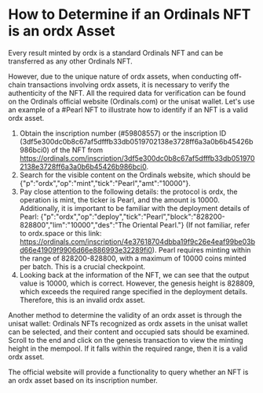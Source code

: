 How to Determine if an Ordinals NFT is an ordx Asset
====

Every result minted by ordx is a standard Ordinals NFT and can be transferred as any other Ordinals NFT.

However, due to the unique nature of ordx assets, when conducting off-chain transactions involving ordx assets, it is necessary to verify the authenticity of the NFT. All the required data for verification can be found on the Ordinals official website (Ordinals.com) or the unisat wallet. Let's use an example of a #Pearl NFT to illustrate how to identify if an NFT is a valid ordx asset.

1. Obtain the inscription number (#59808557) or the inscription ID (3df5e300dc0b8c67af5dfffb33db0519702138e3728ff6a3a0b6b45426b986bci0) of the NFT from https://ordinals.com/inscription/3df5e300dc0b8c67af5dfffb33db0519702138e3728ff6a3a0b6b45426b986bci0.
2. Search for the visible content on the Ordinals website, which should be {"p":"ordx","op":"mint","tick":"Pearl","amt":"10000"}.
3. Pay close attention to the following details: the protocol is ordx, the operation is mint, the ticker is Pearl, and the amount is 10000. Additionally, it is important to be familiar with the deployment details of Pearl: {"p":"ordx","op":"deploy","tick":"Pearl","block":"828200-828800","lim":"10000","des":"The Oriental Pearl."} (If not familiar, refer to ordx.space or this link: https://ordinals.com/inscription/4e37618704dbba19f9c26e4eaf99be03bd66e41909f9906d66e886993e32289fi0). Pearl requires minting within the range of 828200-828800, with a maximum of 10000 coins minted per batch. This is a crucial checkpoint.
4. Looking back at the information of the NFT, we can see that the output value is 10000, which is correct. However, the genesis height is 828809, which exceeds the required range specified in the deployment details. Therefore, this is an invalid ordx asset.  

Another method to determine the validity of an ordx asset is through the unisat wallet:
Ordinals NFTs recognized as ordx assets in the unisat wallet can be selected, and their content and occupied sats should be examined. Scroll to the end and click on the genesis transaction to view the minting height in the mempool. If it falls within the required range, then it is a valid ordx asset.

The official website will provide a functionality to query whether an NFT is an ordx asset based on its inscription number.
